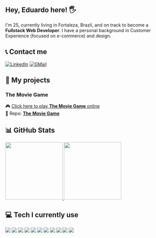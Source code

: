 <!-- <p align="left"> <img src="https://komarev.com/ghpvc/?username=oeduardobrandao&label=Profile%20views&color=0e75b6&style=flat"/> </p> -->

## Hey, Eduardo here! 🖐️

I'm 25, currently living in Fortaleza, Brazil, and on track to become a <b>Fullstack Web Developer</b>. I have a personal background in Customer Experience (focused on e-commerce) and design. 

## 📞 Contact me
[![LinkedIn](https://img.shields.io/badge/LinkedIn-0A66C2?style=for-the-badge&logo=linkedin&logoColor=white)](https://www.linkedin.com/in/eduardobrandaos/)
[![GMail](https://img.shields.io/badge/GMail-EA4335?style=for-the-badge&logo=gmail&logoColor=white)](mailto:eduardob.fsa@gmail.com)

## 🔬 My projects
### The Movie Game
🎮 <a href="https://the-movie-game.netlify.app/">Click here to play <b>The Movie Game</b> online</a><br/>
📁 Repo: <a href="https://github.com/oeduardobrandao/movie-game/tree/main"><b>The Movie Game</b></a>

<h2 align="left">📊 GitHub Stats</h3>
<p align="left">
<a href="https://github.com/oeduardobrandao">
  <img height="180em" src="https://github-readme-stats.vercel.app/api/top-langs?username=oeduardobrandao&show_icons=true&locale=en&layout=compact&theme=dracula" />
  <img height="180em" src="https://github-readme-stats.vercel.app/api?username=oeduardobrandao&show_icons=true&locale=en&theme=dracula" />
</a>
</p>

## 💻 Tech I currently use

<div style="display: inline_block">
  <img align="center" src="https://img.shields.io/badge/JavaScript-323330?style=for-the-badge&logo=javascript&logoColor=F7DF1E" />
  <img align="center" src="https://img.shields.io/badge/CSS3-1572B6?style=for-the-badge&logo=css3&logoColor=white" />
  <img align="center" src="https://img.shields.io/badge/HTML5-E34F26?style=for-the-badge&logo=html5&logoColor=white" />
  <img align="center" src="https://img.shields.io/badge/Node.js-339933?style=for-the-badge&logo=nodedotjs&logoColor=white" />
  <img align="center" src="https://img.shields.io/badge/React-20232A?style=for-the-badge&logo=react&logoColor=61DAFB" />
  <img align="center" src="https://img.shields.io/badge/Redux-593D88?style=for-the-badge&logo=redux&logoColor=white" />
  <img align="center" src="https://img.shields.io/badge/Jest-C21325?style=for-the-badge&logo=jest&logoColor=white" />
  <img align="center" src="https://img.shields.io/badge/npm-CB3837?style=for-the-badge&logo=npm&logoColor=white" />
  <img align="center" src="https://img.shields.io/badge/Vite-B73BFE?style=for-the-badge&logo=vite&logoColor=FFD62E" />
  <img align="center" src="https://img.shields.io/badge/GIT-E44C30?style=for-the-badge&logo=git&logoColor=white" />
  <img align="center" src="https://img.shields.io/badge/Linux-FCC624?style=for-the-badge&logo=linux&logoColor=black" />
</div>


### 
